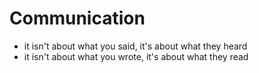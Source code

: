 # Communication

- it isn't about what you said, it's about what they heard
- it isn't about what you wrote, it's about what they read